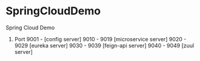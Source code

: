 # SpringCloudDemo
Spring Cloud Demo

1. Port
9001 - [config server]
9010 - 9019 [microservice server]
9020 - 9029 [eureka server]
9030 - 9039 [feign-api server]
9040 - 9049 [zuul server]

